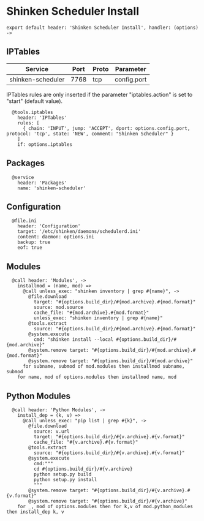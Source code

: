 
# Shinken Scheduler Install

    export default header: 'Shinken Scheduler Install', handler: (options) ->


## IPTables

| Service           | Port  | Proto | Parameter       |
|-------------------|-------|-------|-----------------|
| shinken-scheduler | 7768  |  tcp  |   config.port   |

IPTables rules are only inserted if the parameter "iptables.action" is set to
"start" (default value).

      @tools.iptables
        header: 'IPTables'
        rules: [
          { chain: 'INPUT', jump: 'ACCEPT', dport: options.config.port, protocol: 'tcp', state: 'NEW', comment: "Shinken Scheduler" }
        ]
        if: options.iptables

## Packages

      @service
        header: 'Packages'
        name: 'shinken-scheduler'

## Configuration

      @file.ini
        header: 'Configuration'
        target: '/etc/shinken/daemons/schedulerd.ini'
        content: daemon: options.ini
        backup: true
        eof: true

## Modules

      @call header: 'Modules', ->
        installmod = (name, mod) =>
          @call unless_exec: "shinken inventory | grep #{name}", ->
            @file.download
              target: "#{options.build_dir}/#{mod.archive}.#{mod.format}"
              source: mod.source
              cache_file: "#{mod.archive}.#{mod.format}"
              unless_exec: "shinken inventory | grep #{name}"
            @tools.extract
              source: "#{options.build_dir}/#{mod.archive}.#{mod.format}"
            @system.execute
              cmd: "shinken install --local #{options.build_dir}/#{mod.archive}"
            @system.remove target: "#{options.build_dir}/#{mod.archive}.#{mod.format}"
            @system.remove target: "#{options.build_dir}/#{mod.archive}"
          for subname, submod of mod.modules then installmod subname, submod
        for name, mod of options.modules then installmod name, mod

## Python Modules

      @call header: 'Python Modules', ->
        install_dep = (k, v) =>
          @call unless_exec: "pip list | grep #{k}", ->
            @file.download
              source: v.url
              target: "#{options.build_dir}/#{v.archive}.#{v.format}"
              cache_file: "#{v.archive}.#{v.format}"
            @tools.extract
              source: "#{options.build_dir}/#{v.archive}.#{v.format}"
            @system.execute
              cmd:"""
              cd #{options.build_dir}/#{v.archive}
              python setup.py build
              python setup.py install
              """
            @system.remove target: "#{options.build_dir}/#{v.archive}.#{v.format}"
            @system.remove target: "#{options.build_dir}/#{v.archive}"
        for _, mod of options.modules then for k,v of mod.python_modules then install_dep k, v
